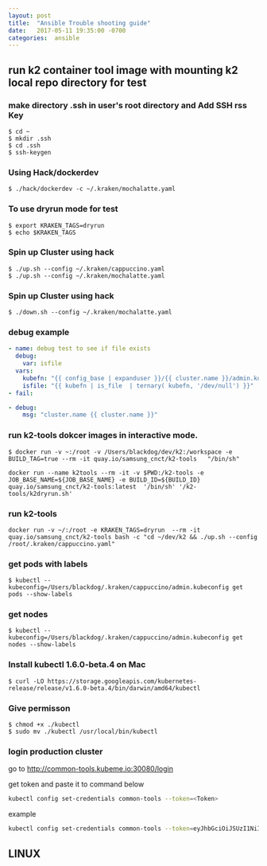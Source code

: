 ```yaml
---
layout: post
title:  "Ansible Trouble shooting guide"
date:   2017-05-11 19:35:00 -0700
categories:  ansible
---
```

## run k2 container tool image with mounting k2 local repo directory for test

### make directory .ssh in user's root directory  and Add SSH rss Key
```
$ cd ~
$ mkdir .ssh
$ cd .ssh
$ ssh-keygen
```

### Using Hack/dockerdev
```
$ ./hack/dockerdev -c ~/.kraken/mochalatte.yaml
```

### To use dryrun mode for test
```
$ export KRAKEN_TAGS=dryrun
$ echo $KRAKEN_TAGS
```

### Spin up Cluster using hack
```
$ ./up.sh --config ~/.kraken/cappuccino.yaml
$ ./up.sh --config ~/.kraken/mochalatte.yaml
```
### Spin up Cluster using hack
```
$ ./down.sh --config ~/.kraken/mochalatte.yaml
```
### debug example
```yaml
- name: debug test to see if file exists
  debug:
    var: isfile
  vars:
    kubefn: "{{ config_base | expanduser }}/{{ cluster.name }}/admin.kubeconfig"
    isfile: "{{ kubefn | is_file  | ternary( kubefn, '/dev/null') }}"
- fail:
```
```yaml
- debug:
    msg: "cluster.name {{ cluster.name }}"
```


### run k2-tools dokcer images in interactive mode.
```
$ docker run -v ~:/root -v /Users/blackdog/dev/k2:/workspace -e BUILD_TAG=true --rm -it quay.io/samsung_cnct/k2-tools   "/bin/sh"
```

```
docker run --name k2tools --rm -it -v $PWD:/k2-tools -e JOB_BASE_NAME=${JOB_BASE_NAME} -e BUILD_ID=${BUILD_ID} quay.io/samsung_cnct/k2-tools:latest  '/bin/sh' '/k2-tools/k2dryrun.sh'
```

### run k2-tools
```
docker run -v ~/:/root -e KRAKEN_TAGS=dryrun  --rm -it quay.io/samsung_cnct/k2-tools bash -c "cd ~/dev/k2 && ./up.sh --config /root/.kraken/cappuccino.yaml"
```

### get pods with labels
```
$ kubectl --kubeconfig=/Users/blackdog/.kraken/cappuccino/admin.kubeconfig get pods --show-labels
```

### get nodes
```
$ kubectl --kubeconfig=/Users/blackdog/.kraken/cappuccino/admin.kubeconfig get nodes --show-labels
```

### Install kubectl 1.6.0-beta.4 on Mac
```
$ curl -LO https://storage.googleapis.com/kubernetes-release/release/v1.6.0-beta.4/bin/darwin/amd64/kubectl
```

### Give permisson
```
$ chmod +x ./kubectl
$ sudo mv ./kubectl /usr/local/bin/kubectl
```

### login production cluster

go to http://common-tools.kubeme.io:30080/login

get token and paste it to command below

```bash
kubectl config set-credentials common-tools --token=<Token>
```

example

```bash
kubectl config set-credentials common-tools --token=eyJhbGciOiJSUzI1NiIsImtpZCI6IjMzMDJiZDM0NjJiM2UxZTMzODM0ZmM4NDljMmE4YjBjYWQzZDJjYjEifQ.eyJpc3MiOiJodHRwczovL2NvbW1vbi10b29scy5rdWJlbWUuaW86MzA0NDMiLCJzdWIiOiIyNTg5MDAxMCIsImF1ZCI6ImV4YW1wbGUtYXBwIiwiZXhwIjoxNDk4NjcxMzMyLCJpYXQiOjE0OTg1ODQ5MzIsImVtYWlsIjoiYmxhY2tkb2cwNDAzQGdtYWlsLmNvbSIsImVtYWlsX3ZlcmlmaWVkIjp0cnVlLCJuYW1lIjoiS3dhbmd5b3VuZyBBbGxlbiBLaW0ifQ.bwz3CxpPZOj5_Ra6W9WJ8oM5WA8sEsbTvyauuD-D2b9ldBsBbwL3BbsXjgqa6fNcgOVoV1sB9N7yh613DW4hjgvzd_K_hHBfUU4XVpYoFYViCZ63_ndJ00hnHubo6dW4s4ubH7wjzFAXYi8ZhLPbbeb7wODJQPbNjUuVcTgbPkzne2Ezra_xMocqlOiMhYxO_EdNdmGoVEpRLWD6aeyW18cUS3oLxyT1nryrYEegaA8jvwX0epg2KrG07O0UhjS7MxZ8aJ8nIXrEohlcJDfDZZJh6iQfojEOvj0OucAqFf7EjCoNa_h8u1Oil1-PSli2de9fLuQLZTfk2KPB7rsIuA
```

## LINUX
###
